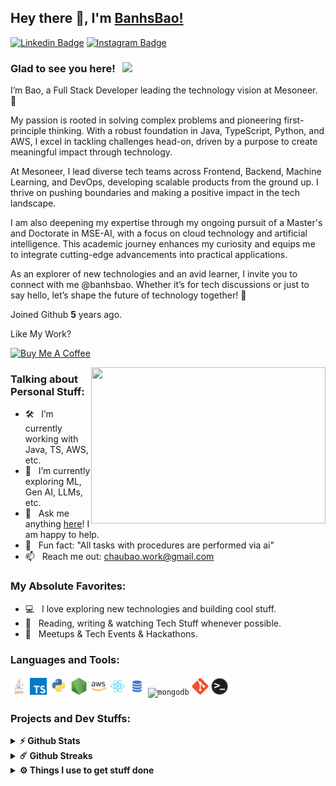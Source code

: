 ## Hey there 👋, I'm [BanhsBao!](https://github.com/banhsbao/)

[![Linkedin Badge](https://img.shields.io/badge/-LinkedIn-0e76a8?style=flat-square&logo=Linkedin&logoColor=white)](https://www.linkedin.com/in/baohuynh3011)
[![Instagram Badge](https://img.shields.io/badge/-Instagram-e4405f?style=flat-square&logo=Instagram&logoColor=white)](https://www.instagram.com/banhsbao_0_)

### Glad to see you here! &nbsp; ![](https://visitor-badge.glitch.me/badge?page_id=banhsbao.banhsbao&style=flat-square&color=0088cc)

I’m Bao, a Full Stack Developer leading the technology vision at Mesoneer. 🚀

My passion is rooted in solving complex problems and pioneering first-principle thinking. With a robust foundation in Java, TypeScript, Python, and AWS, I excel in tackling challenges head-on, driven by a purpose to create meaningful impact through technology.

At Mesoneer, I lead diverse tech teams across Frontend, Backend, Machine Learning, and DevOps, developing scalable products from the ground up. I thrive on pushing boundaries and making a positive impact in the tech landscape.

I am also deepening my expertise through my ongoing pursuit of a Master's and Doctorate in MSE-AI, with a focus on cloud technology and artificial intelligence. This academic journey enhances my curiosity and equips me to integrate cutting-edge advancements into practical applications.

As an explorer of new technologies and an avid learner, I invite you to connect with me @banhsbao. Whether it’s for tech discussions or just to say hello, let’s shape the future of technology together! 🌟

Joined Github **5** years ago.


Like My Work?

<a href="https://buymeacoffee.com/banhsbao" target="_blank"><img src="https://cdn.buymeacoffee.com/buttons/v2/default-yellow.png" alt="Buy Me A Coffee" height="60px" width="217px" ></a>

<img align="right" height="250" width="375" alt="" src="https://steamuserimages-a.akamaihd.net/ugc/871869421399615866/5E401638AE2D8E65958DA6EBA543087F6CDE3394/?imw=5000&imh=5000&ima=fit&impolicy=Letterbox&imcolor=%23000000&letterbox=false" />

### Talking about Personal Stuff:

- 🛠 &nbsp; I’m currently working with Java, TS, AWS, etc.
- 🚀 &nbsp; I’m currently exploring ML, Gen AI, LLMs, etc.
- 💬 &nbsp; Ask me anything [here](https://portfolio.banhsbao.dev/)! I am happy to help.
- 👾 &nbsp; Fun fact: "All tasks with procedures are performed via ai"
- 📫 &nbsp; Reach me out: chaubao.work@gmail.com

### My Absolute Favorites:

- 💻 &nbsp; I love exploring new technologies and building cool stuff.
- 📰 &nbsp; Reading, writing & watching Tech Stuff whenever possible.
- 🍕 &nbsp; Meetups & Tech Events & Hackathons.

### Languages and Tools:

<code><img height="27" src="https://raw.githubusercontent.com/github/explore/80688e429a7d4ef2fca1e82350fe8e3517d3494d/topics/java/java.png" alt="java"></code>
<code><img height="27" src="https://raw.githubusercontent.com/github/explore/80688e429a7d4ef2fca1e82350fe8e3517d3494d/topics/typescript/typescript.png" alt="typescript"></code>
<code><img height="30" src="https://raw.githubusercontent.com/github/explore/80688e429a7d4ef2fca1e82350fe8e3517d3494d/topics/python/python.png" alt="python"></code>
<code><img height="27" src="https://raw.githubusercontent.com/github/explore/80688e429a7d4ef2fca1e82350fe8e3517d3494d/topics/nodejs/nodejs.png" alt="nodejs"></code>
<code><img height="27" src="https://raw.githubusercontent.com/github/explore/80688e429a7d4ef2fca1e82350fe8e3517d3494d/topics/aws/aws.png" alt="aws"></code>
<code><img height="27" src="https://raw.githubusercontent.com/github/explore/80688e429a7d4ef2fca1e82350fe8e3517d3494d/topics/react/react.png" alt="react"></code>
<code><img height="27" src="https://raw.githubusercontent.com/github/explore/80688e429a7d4ef2fca1e82350fe8e3517d3494d/topics/sql/sql.png" alt="sql"></code>
<code><img height="27" src="https://encrypted-tbn0.gstatic.com/images?q=tbn%3AANd9GcSTTzPAw-55ssm1Im594xYZ9eRQu2JylrkYLg&usqp=CAU" alt="mongodb"></code>
<code><img height="27" src="https://raw.githubusercontent.com/devicons/devicon/master/icons/git/git-original.svg" alt="git"></code>
<code><img height="27" src="https://raw.githubusercontent.com/github/explore/80688e429a7d4ef2fca1e82350fe8e3517d3494d/topics/terminal/terminal.png" alt="terminal"></code>

### Projects and Dev Stuffs:

<details>
  <summary><b>⚡ Github Stats</b></summary>

  <br />
  <img height="180em" src="https://github-readme-stats.vercel.app/api?username=banhsbao&show_icons=true&hide_border=true&&count_private=true&include_all_commits=true" />
  <img height="180em" src="https://github-readme-stats.vercel.app/api/top-langs/?username=banhsbao&exclude_repo=KNN-Image-Classification&show_icons=true&hide_border=true&layout=compact&langs_count=8"/>
</details>

<details>
  <summary><b>☄️ Github Streaks</b></summary>

  <br />
  <img height="180em" src="https://github-readme-streak-stats.herokuapp.com/?user=banhsbao&hide_border=true" />
</details>

<details>
  <br />
  <summary><b>⚙️ Things I use to get stuff done</b></summary>
  	<ul>
  	    <li><b>OS:</b> MacOS 13 Sonoma</li>
	    <li><b>Laptop: </b> Macbook Air M1</li>
  	    <li><b>Browser: </b> Chrome & Safari</li>
	    <li><b>Terminal: </b> ZSH: Oh My Zsh (PowerLevel10k)</li>
	    <li><b>Code Editor:</b> VSCode - The best editor out there</li>
 	    <li><b>Other Tools:</b> Postman, Notion, Bitwarden and Raindrop</li>
	    <li><b>To Stay Updated:</b> Twitter, Product Hunt and Hacker News</li>
	</ul>
</details>

#
